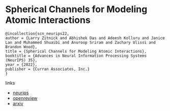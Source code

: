 # Spherical Channels for Modeling Atomic Interactions

```
@incollection{scn_neurips22,
author = {Larry Zitnick and Abhishek Das and Adeesh Kolluru and Janice Lan and Muhammed Shuaibi and Anuroop Sriram and Zachary Ulissi and Brandon Wood},
title = {Spherical Channels for Modeling Atomic Interactions},
booktitle = {Advances in Neural Information Processing Systems (NeurIPS) 35},
year = {2022},
publisher = {Curran Associates, Inc.}
}
```

links
- [neurips](https://nips.cc/Conferences/2022/Schedule?showEvent=52861)
- [openreview](https://openreview.net/forum?id=5Z3GURcqwT)
- [arxiv](https://arxiv.org/abs/2206.14331)
